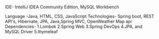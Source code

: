 IDE- IntelliJ IDEA Community Edition, MySQL Workbench

Language -Java, HTML, CSS, JavaScript
Technologies- Spring boot, REST API's, Hibernate, JPA, Java,Spring MVC, OpenWeather Map api
Dependencies- 
1.Lombok 
2.Spring Web 
3.Spring DevOps
4.JPA, and MySQL Driver
5.thymeleaf
